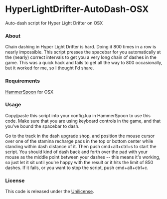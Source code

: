 # HyperLightDrifter-AutoDash-OSX
Auto-dash script for Hyper Light Drifter on OSX

### About
Chain dashing in Hyper Light Drifter is hard. Doing it 800 times in a row is nearly impossible. This script presses the spacebar for you automatically at the (nearly) correct intervals to get you a very long chain of dashes in the game. This was a quick hack and fails to get all the way to 800 occasionally, but it worked for me, so I thought I'd share.

### Requirements
[HammerSpoon](hammerspoon.org) for OSX

### Usage
Copy/paste this script into your config.lua in HammerSpoon to use this code. Make sure that you are using keyboard controls in the game, and that you've bound the spacebar to dash. 

Go to the track in the dash upgrade shop, and position the mouse cursor over one of the stamina recharge pads in the top or bottom center while standing within dash distance of it. Then push cmd+alt+ctrl+s to start the script. You should kind of dash back and forth over the pad with your mouse as the middle point between your dashes -- this means it's working, so just let it sit until you're happy with the result or it hits the limit of 850 dashes. If it fails, or you want to stop the script, push cmd+alt+ctrl+c.

### License
This code is released under the [Unilicense](http://unlicense.org).
